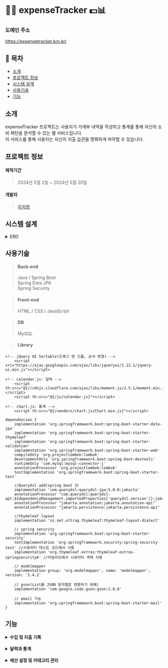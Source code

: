 # 📒🧾 expenseTracker 💵📊

### 도메인 주소
https://expensetracker.kro.kr/

## 📑 목차 
- [소개](#소개)
- [프로젝트 정보](#프로젝트-정보)
- [시스템 설계](#시스템-설계)
- [사용기술](#사용기술)
- [기능](#기능)

## 소개
expenseTracker 프로젝트는 사용자가 가계부 내역을 작성하고 통계를 통해 자신의 소비 패턴을 분석할 수 있는 웹 서비스입니다.
<br>
이 서비스를 통해 사용자는 자신의 지출 습관을 명확하게 파악할 수 있습니다.

## 프로젝트 정보
#### 제작기간
> 2024년 5월 2일 ~ 2024년 5월 20일

#### 개발자
> [이지영](https://github.com/jylee102)

## 시스템 설계

<details>
  <summary>ERD</summary>
	
  ![erd](https://github.com/user-attachments/assets/20b99dab-fb2b-4822-8c8c-4d9db8a9329f)

  - 자세한 정보는 [ERD](https://www.erdcloud.com/d/dJ3cw2xkX7gTxAeCH) 링크를 참조하세요.
    
</details>

## 사용기술
> #### Back-end 
> Java / Spring Boot <br> Spring Data JPA <br> Spring Security
 
> #### Front-end
> HTML / CSS / JavaScript

> #### DB
> MySQL

> #### Library
```
<!-- jQuery UI Sortable(드래그 앤 드롭, 순서 변경) -->
    <script src="https://ajax.googleapis.com/ajax/libs/jqueryui/1.12.1/jquery-ui.min.js"></script>
```
```
<!-- calendar.js: 달력 -->
    <script th:src="@{//cdnjs.cloudflare.com/ajax/libs/moment.js/2.5.1/moment.min.js}"></script>
    <script th:src="@{/js/calendar.js}"></script>
```
```
<!-- chart.js: 통계 -->
    <script th:src="@{/vendors/chart.js/Chart.min.js}"></script>
```
```
dependencies {
    implementation 'org.springframework.boot:spring-boot-starter-data-jpa'
    implementation 'org.springframework.boot:spring-boot-starter-thymeleaf'
    implementation 'org.springframework.boot:spring-boot-starter-validation'
    implementation 'org.springframework.boot:spring-boot-starter-web'
    compileOnly 'org.projectlombok:lombok'
    developmentOnly 'org.springframework.boot:spring-boot-devtools'
    runtimeOnly 'com.mysql:mysql-connector-j'
    annotationProcessor 'org.projectlombok:lombok'
    testImplementation 'org.springframework.boot:spring-boot-starter-test'

    //Querydsl add(spring boot 3)
    implementation 'com.querydsl:querydsl-jpa:5.0.0:jakarta'
    annotationProcessor "com.querydsl:querydsl-apt:${dependencyManagement.importedProperties['querydsl.version']}:jakarta"
    annotationProcessor "jakarta.annotation:jakarta.annotation-api"
    annotationProcessor "jakarta.persistence:jakarta.persistence-api"

    //thymeleaf layout
    implementation 'nz.net.ultraq.thymeleaf:thymeleaf-layout-dialect'

    // spring security
    implementation 'org.springframework.boot:spring-boot-starter-security'
    testImplementation 'org.springframework.security:spring-security-test' //시큐리티 테스트 코드에서 사용
    implementation 'org.thymeleaf.extras:thymeleaf-extras-springsecurity6' //타임리프에서 시큐리티 객체 사용

    // modelmapper
    implementation group: 'org.modelmapper', name: 'modelmapper', version: '2.4.2'

    // gson(List를 JSON 문자열로 변환하기 위해)
    implementation 'com.google.code.gson:gson:2.8.8'

    // email 기능
    implementation 'org.springframework.boot:spring-boot-starter-mail'
}
```

## 기능

<details>
  <summary>
    <b>수입 및 지출 기록</b>
  </summary>
  
  <br>
  <ul>
    <li>
      메인 화면<br>
      <img src="https://github.com/user-attachments/assets/3126a1de-edd6-46d6-8381-5b145a850212" alt="메인화면" style="width: 500px;">
    </li>
    <li>
      등록 화면<br>
      <img src="https://github.com/user-attachments/assets/587f1aee-b5b6-48eb-90e1-60c1cd1610fc" alt="거래 추가" style="width: 500px;">
    </li>
  </ul>

</details>

<br>

<details>
  <summary>
    <b>달력과 통계</b>
  </summary>
  
  <br>
  <ul>
    <li>
      달력<br>
      <img src="https://github.com/user-attachments/assets/a4b4d582-43b9-4bf2-8df4-9f808a96790d" alt="달력" style="width: 500px;">
    </li>
    <li>
      통계<br>
      <img src="https://github.com/user-attachments/assets/5fdafde4-fa16-4dca-973d-ba6015b2ac5e" alt="통계" style="width: 500px;">
    </li>
  </ul>

</details>

<br>

<details>
  <summary>
    <b>예산 설정 및 카테고리 관리</b>
  </summary>
  
  <br>
  <ul>
    <li>
      예산 설정<br>
      <img src="https://github.com/user-attachments/assets/81421156-cf57-44cf-9d70-33118658862c" alt="자산설정" style="width: 500px;">
    </li>
    <li>
      카테고리 관리<br>
      <img src="https://github.com/user-attachments/assets/c1ce0dbf-f102-4465-bd60-6dd5d3ce4608" alt="카테고리 설정" style="width: 500px;">
    </li>
  </ul>

</details>
